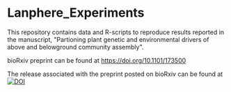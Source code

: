 # Lanphere_Experiments
This repository contains data and R-scripts to reproduce results reported in the manuscript, "Partioning plant genetic and environmental drivers of above and belowground community assembly". 

bioRxiv preprint can be found at https://doi.org/10.1101/173500

The release associated with the preprint posted on bioRxiv can be found at [![DOI](https://zenodo.org/badge/15195239.svg)](https://zenodo.org/badge/latestdoi/15195239)
